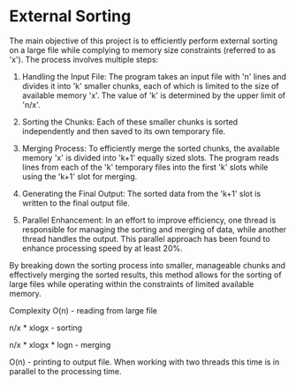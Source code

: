 # External Sorting 
The main objective of this project is to efficiently perform external sorting on a large file while complying to memory size constraints (referred to as 'x'). The process involves multiple steps:

1. Handling the Input File: The program takes an input file with 'n' lines and divides it into 'k' smaller chunks, each of which is limited to the size of available memory 'x'. The value of 'k' is determined by the upper limit of 'n/x'.

2. Sorting the Chunks: Each of these smaller chunks is sorted independently and then saved to its own temporary file.

3. Merging Process: To efficiently merge the sorted chunks, the available memory 'x' is divided into 'k+1' equally sized slots. The program reads lines from each of the 'k' temporary files into the first 'k' slots while using the 'k+1' slot for merging. 
4. Generating the Final Output: The sorted data from the 'k+1' slot is written to the final output file.
5. Parallel Enhancement: In an effort to improve efficiency, one thread is responsible for managing the sorting and merging of data, while another thread handles the output. This parallel approach has been found to enhance processing speed by at least 20%.

By breaking down the sorting process into smaller, manageable chunks and effectively merging the sorted results, this method allows for the sorting of large files while operating within the constraints of limited available memory.

Complexity
O(n) - reading from large file

n/x * xlogx - sorting

n/x * xlogx * logn - merging

O(n) - printing to output file. When working with two threads this time is in parallel to the processing time.
